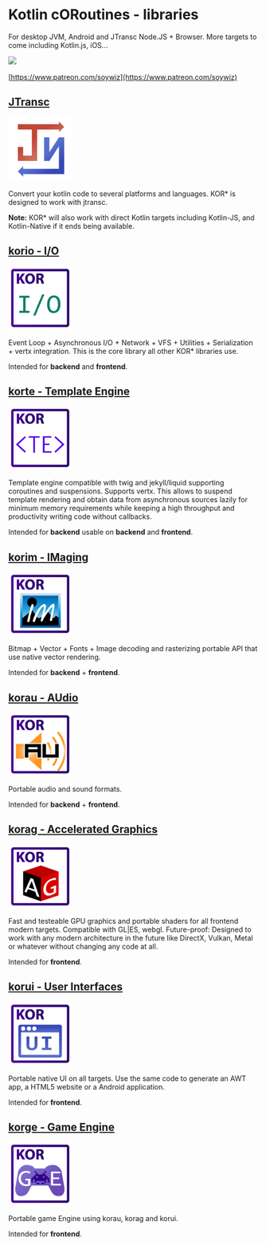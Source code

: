 # Kotlin cORoutines - libraries

For desktop JVM, Android and JTransc Node.JS + Browser.
More targets to come including Kotlin.js, iOS...

[![](https://raw.githubusercontent.com/soywiz/kor/master/patreon/patreon.png)](https://www.patreon.com/soywiz)

[https://www.patreon.com/soywiz](https://www.patreon.com/soywiz)

## [JTransc](http://github.com/jtransc/jtransc)

[![](/logos/128/jtransc.png)](http://github.com/jtransc/jtransc)

Convert your kotlin code to several platforms and languages.
KOR* is designed to work with jtransc.

**Note:** KOR* will also work with direct Kotlin targets including Kotlin-JS, and Kotlin-Native if it ends being available.

## [korio - I/O](http://github.com/soywiz/korio)

[![](/logos/128/korio.png)](http://github.com/soywiz/korio)

Event Loop + Asynchronous I/O + Network + VFS + Utilities + Serialization + vertx integration.
This is the core library all other KOR* libraries use.

Intended for **backend** and **frontend**.

## [korte - Template Engine](http://github.com/soywiz/korte)

[![](/logos/128/korte.png)](http://github.com/soywiz/korte)

Template engine compatible with twig and jekyll/liquid supporting coroutines and suspensions. Supports vertx.
This allows to suspend template rendering and obtain data from asynchronous sources lazily for minimum memory
requirements while keeping a high throughput and productivity writing code without callbacks.

Intended for **backend** usable on **backend** and **frontend**.

## [korim - IMaging](http://github.com/soywiz/korim)

[![](/logos/128/korim.png)](http://github.com/soywiz/korim)

Bitmap + Vector + Fonts + Image decoding and rasterizing portable API that use native vector rendering.

Intended for **backend** + **frontend**.

## [korau - AUdio](http://github.com/soywiz/korau)

[![](/logos/128/korau.png)](http://github.com/soywiz/korau)

Portable audio and sound formats.

Intended for **backend** + **frontend**.

## [korag - Accelerated Graphics](http://github.com/soywiz/korag)

[![](/logos/128/korag.png)](http://github.com/soywiz/korag)

Fast and testeable GPU graphics and portable shaders for all frontend modern targets.
Compatible with GL|ES, webgl. Future-proof: Designed to work with any modern architecture in the future like DirectX, Vulkan, Metal or whatever
without changing any code at all.

Intended for **frontend**.

## [korui - User Interfaces](http://github.com/soywiz/korui)

[![](/logos/128/korui.png)](http://github.com/soywiz/korui)

Portable native UI on all targets. Use the same code to generate an AWT app, a HTML5 website or a Android application. 

Intended for **frontend**.

## [korge - Game Engine](http://github.com/soywiz/korge)

[![](/logos/128/korge.png)](http://github.com/soywiz/korge)

Portable game Engine using korau, korag and korui.

Intended for **frontend**.

